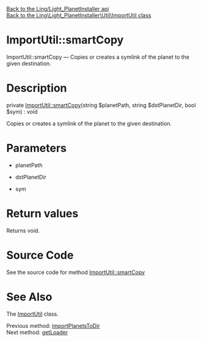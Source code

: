 [Back to the Ling/Light_PlanetInstaller api](https://github.com/lingtalfi/Light_PlanetInstaller/blob/master/doc/api/Ling/Light_PlanetInstaller.md)<br>
[Back to the Ling\Light_PlanetInstaller\Util\ImportUtil class](https://github.com/lingtalfi/Light_PlanetInstaller/blob/master/doc/api/Ling/Light_PlanetInstaller/Util/ImportUtil.md)


ImportUtil::smartCopy
================



ImportUtil::smartCopy — Copies or creates a symlink of the planet to the given destination.




Description
================


private [ImportUtil::smartCopy](https://github.com/lingtalfi/Light_PlanetInstaller/blob/master/doc/api/Ling/Light_PlanetInstaller/Util/ImportUtil/smartCopy.md)(string $planetPath, string $dstPlanetDir, bool $sym) : void




Copies or creates a symlink of the planet to the given destination.




Parameters
================


- planetPath

    

- dstPlanetDir

    

- sym

    


Return values
================

Returns void.








Source Code
===========
See the source code for method [ImportUtil::smartCopy](https://github.com/lingtalfi/Light_PlanetInstaller/blob/master/Util/ImportUtil.php#L849-L859)


See Also
================

The [ImportUtil](https://github.com/lingtalfi/Light_PlanetInstaller/blob/master/doc/api/Ling/Light_PlanetInstaller/Util/ImportUtil.md) class.

Previous method: [importPlanetsToDir](https://github.com/lingtalfi/Light_PlanetInstaller/blob/master/doc/api/Ling/Light_PlanetInstaller/Util/ImportUtil/importPlanetsToDir.md)<br>Next method: [getLoader](https://github.com/lingtalfi/Light_PlanetInstaller/blob/master/doc/api/Ling/Light_PlanetInstaller/Util/ImportUtil/getLoader.md)<br>

